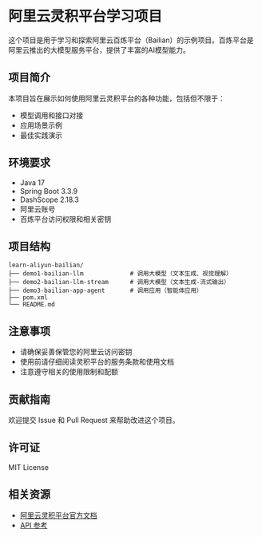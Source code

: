 # 阿里云灵积平台学习项目

这个项目是用于学习和探索阿里云百炼平台（Bailian）的示例项目。百炼平台是阿里云推出的大模型服务平台，提供了丰富的AI模型能力。

## 项目简介

本项目旨在展示如何使用阿里云灵积平台的各种功能，包括但不限于：

- 模型调用和接口对接
- 应用场景示例
- 最佳实践演示

## 环境要求

- Java 17
- Spring Boot 3.3.9
- DashScope 2.18.3
- 阿里云账号
- 百炼平台访问权限和相关密钥

## 项目结构

```
learn-aliyun-bailian/
├── demo1-bailian-llm             # 调用大模型（文本生成、视觉理解）
├── demo2-bailian-llm-stream      # 调用大模型（文本生成-流式输出）
├── demo3-bailian-app-agent       # 调用应用（智能体应用）
├── pom.xml
└── README.md
```

## 注意事项

- 请确保妥善保管您的阿里云访问密钥
- 使用前请仔细阅读灵积平台的服务条款和使用文档
- 注意遵守相关的使用限制和配额

## 贡献指南

欢迎提交 Issue 和 Pull Request 来帮助改进这个项目。

## 许可证

MIT License

## 相关资源

- [阿里云灵积平台官方文档](https://help.aliyun.com/document_detail/2399480.html)
- [API 参考](https://help.aliyun.com/document_detail/2400395.html) 